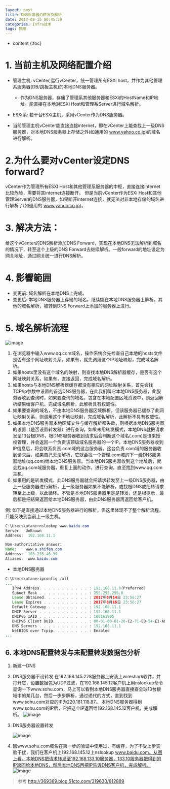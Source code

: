 ```yaml
---
layout: post
title: DNS服务器的转发及解析
date: 2017-08-15 00:45:59
categories: Infra技术
tags: 网络
---
```

* content
{:toc}


# 1. 当前主机及网络配置介绍
- 管理主机: vCenter,运行vCenter，统一管理所有ESXi host，并作为其他管理系服务器(DB/跳板主机)的本地DNS服务器。
  - 作为DNS服务器，存储了管理系其他服务器和ESXi的HostName和IP地址。能直接在本地对ESXi Host和管理系Server进行域名解析。
- ESXi系: 若干台ESXi主机，采用vCenter作为DNS服务器。

- 当前管理主机vCenter能直接连接internet，即在vCenter上能查找上一级DNS服务器，对本地DNS服务器上存储之外(如通用的 www.yahoo.co.jp)的域名进行解析。

# 2.为什么要对vCenter设定DNS forward?
vCenter作为管理所有ESXI Host和其他管理系服务器的中枢，直接连接internet比较危险，需要将其internet连接断开。
但是当前vCenter作为ESXi Host和其他管理Server的DNS服务器，如果断开internet连接，就无法对非本地存储的域名进行解析了(如通用的 www.yahoo.co.jp)。

# 3. 解决方法：
给这个vCenter的DNS解析添加DNS Forward，实现在本地DNS无法解析到域名的情况下，转至这个上级的DNS Forward去继续解析。一般forward的地址设定为网关地址，通过网关统一进行DNS解析。

# 4. 影響範囲
- 变更前: 域名解析在本地DNS上完成。
- 变更后: 本地DNS服务器上存储的域名，继续能在本地DNS服务器上解析。其他的域名解析，被转到DNS Forward上添加的服务器上进行。

# 5. 域名解析流程

![image](https://user-images.githubusercontent.com/18595935/29279330-6c9e43e0-8152-11e7-9dd8-1c1366154da4.png)

1. 在浏览器中输入www.qq.com域名，操作系统会先检查自己本地的hosts文件是否有这个网址映射关系，如果有，就先调用这个IP地址映射，完成域名解析。
2. 如果hosts里没有这个域名的映射，则查找本地DNS解析器缓存，是否有这个网址映射关系，如果有，直接返回，完成域名解析。
3. 如果hosts与本地DNS解析器缓存都没有相应的网址映射关系，首先会找TCP/ip参数中设置的首选DNS服务器，在此我们叫它本地DNS服务器，此服务器收到查询时，如果要查询的域名，包含在本地配置区域资源中，则返回解析结果给客户机，完成域名解析，此解析具有权威性。
4. 如果要查询的域名，不由本地DNS服务器区域解析，但该服务器已缓存了此网址映射关系，则调用这个IP地址映射，完成域名解析，此解析不具有权威性。
5. 如果本地DNS服务器本地区域文件与缓存解析都失效，则根据本地DNS服务器的设置（是否设置转发器）进行查询，如果未用转发模式，本地DNS就把请求发至13台根DNS，根DNS服务器收到请求后会判断这个域名(.com)是谁来授权管理，并会返回一个负责该顶级域名服务器的一个IP。本地DNS服务器收到IP信息后，将会联系负责.com域的这台服务器。这台负责.com域的服务器收到请求后，如果自己无法解析，它就会找一个管理.com域的下一级DNS服务器地址(qq.com)给本地DNS服务器。当本地DNS服务器收到这个地址后，就会找qq.com域服务器，重复上面的动作，进行查询，直至找到www.qq.com主机。
6. 如果用的是转发模式，此DNS服务器就会把请求转发至上一级DNS服务器，由上一级服务器进行解析，上一级服务器如果不能解析，或找根DNS或把转请求转至上上级，以此循环。不管是本地DNS服务器用是是转发，还是根提示，最后都是把结果返回给本地DNS服务器，由此DNS服务器再返回给客户机。

例: 如下是直接通过本地DNS服务器进行的解析，但这里体现不了整个解析流程，只能反映到当前上一级主机。

```java
C:\Users\utane>nslookup www.baidu.com
Server:  UnKnown
Address:  192.168.11.1

Non-authoritative answer:
Name:    www.a.shifen.com
Address:  103.235.46.39
Aliases:  www.baidu.com
```


- 本地DNS服务器

```java
C:\Users\utane>ipconfig /all
...
   IPv4 Address. . . . . . . . . . . : 192.168.11.8(Preferred)
   Subnet Mask . . . . . . . . . . . : 255.255.255.0
   Lease Obtained. . . . . . . . . . : 2017年8月14日 23:56:27
   Lease Expires . . . . . . . . . . : 2017年8月16日 23:56:27
   Default Gateway . . . . . . . . . : 192.168.11.1
   DHCP Server . . . . . . . . . . . : 192.168.11.1
   DHCPv6 IAID . . . . . . . . . . . : 100161905
   DHCPv6 Client DUID. . . . . . . . : 00-01-00-01-20-C2-71-EB-54-E1-AD-2D-45-B9
   DNS Servers . . . . . . . . . . . : 192.168.11.1
   NetBIOS over Tcpip. . . . . . . . : Enabled
...
```

## 6. 本地DNS配置转发与未配置转发数据包分析

1. 新建一DNS
2. DNS服务器不设转发
在192.168.145.228服务器上安装上wireshark软件，并打开它，设置数据包为UDP过滤，在192.168.145.12客户机上用nslookup命令查询一下www.sohu.com，马上可以看到本地DNS服务器直接查全球13台根域中的某几台，然后一步步解析，通过递代的方式，直到找到www.sohu.com对应的IP为220.181.118.87。
本地DNS服务器得到www.sohu.com的IP后，它把这个IP返回给192.168.145.12客户机，完成解析。
![image](https://user-images.githubusercontent.com/18595935/29279359-7f44502a-8152-11e7-8a78-2e7692e40d21.png)

3. DNS服务器设置转发

   ![image](https://user-images.githubusercontent.com/18595935/29279383-9102dbe2-8152-11e7-8523-936c44b4a49f.png)

4. 因www.sohu.com域名在第一步的验证中使用过，有缓存，为了不受上步实验干扰，我们在客户机上192.168.145.12上nslookup www.baidu.com。从图上看，本地DNS把请求转发至192.168.133.10服务器，133.10服务器把得到的IP返回给本地DNS，然后本地DNS再把IP告诉DNS客户机，完成解析。
![image](https://user-images.githubusercontent.com/18595935/29279398-9daa6702-8152-11e7-8507-fafa93180a19.png)

 >参考 http://369369.blog.51cto.com/319630/812889
